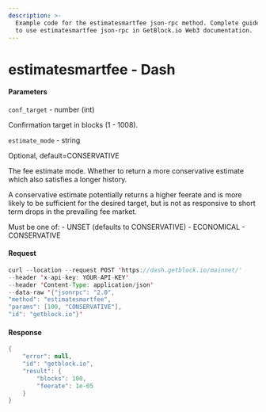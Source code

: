 ```yaml
---
description: >-
  Example code for the estimatesmartfee json-rpc method. Сomplete guide on how
  to use estimatesmartfee json-rpc in GetBlock.io Web3 documentation.
---
```


# estimatesmartfee - Dash

#### Parameters

`conf_target` - number (int)

Confirmation target in blocks (1 - 1008).

`estimate_mode` - string

Optional, default=CONSERVATIVE

The fee estimate mode. Whether to return a more conservative estimate which also satisfies a longer history.

A conservative estimate potentially returns a higher feerate and is more likely to be sufficient for the desired target, but is not as responsive to short term drops in the prevailing fee market.

Must be one of: - UNSET (defaults to CONSERVATIVE) - ECONOMICAL - CONSERVATIVE

#### Request

```java
curl --location --request POST 'https://dash.getblock.io/mainnet/' 
--header 'x-api-key: YOUR-API-KEY' 
--header 'Content-Type: application/json' 
--data-raw '{"jsonrpc": "2.0",
"method": "estimatesmartfee",
"params": [100, "CONSERVATIVE"],
"id": "getblock.io"}'
```

#### Response

```java
{
    "error": null,
    "id": "getblock.io",
    "result": {
        "blocks": 100,
        "feerate": 1e-05
    }
}
```
